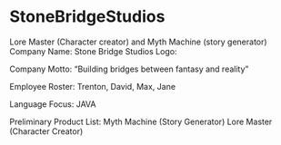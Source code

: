 # StoneBridgeStudios
Lore Master (Character creator) and Myth Machine (story generator)
Company Name: Stone Bridge Studios 
Logo: 


Company Motto: “Building bridges between fantasy and reality”

Employee Roster: Trenton, David, Max, Jane

Language Focus: JAVA

Preliminary Product List: 
Myth Machine (Story Generator)
Lore Master (Character Creator)
